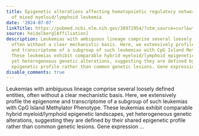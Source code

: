 ```yaml
---
title: Epigenetic alterations affecting hematopoietic regulatory networks as drivers
  of mixed myeloid/lymphoid leukemia
date: '2024-07-07'
linkTitle: https://pubmed.ncbi.nlm.nih.gov/38972954/?utm_source=curl&utm_medium=rss&utm_campaign=pubmed-2&utm_content=1FakS-2QOkCT8HsMOQP1bCRQ4YzyumYOmxmF0moLsQ3dFB1E9V&fc=20220326224207&ff=20240708183216&v=2.18.0.post9+e462414
source: heidelberg[Affiliation]
description: Leukemias with ambiguous lineage comprise several loosely defined entities,
  often without a clear mechanistic basis. Here, we extensively profile the epigenome
  and transcriptome of a subgroup of such leukemias with CpG Island Methylator Phenotype.
  These leukemias exhibit comparable hybrid myeloid/lymphoid epigenetic landscapes,
  yet heterogeneous genetic alterations, suggesting they are defined by their shared
  epigenetic profile rather than common genetic lesions. Gene expression ...
disable_comments: true
---
```

Leukemias with ambiguous lineage comprise several loosely defined entities, often without a clear mechanistic basis. Here, we extensively profile the epigenome and transcriptome of a subgroup of such leukemias with CpG Island Methylator Phenotype. These leukemias exhibit comparable hybrid myeloid/lymphoid epigenetic landscapes, yet heterogeneous genetic alterations, suggesting they are defined by their shared epigenetic profile rather than common genetic lesions. Gene expression ...